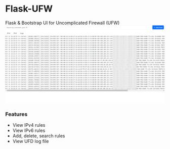 # Flask-UFW
Flask & Bootstrap UI for Uncomplicated Firewall (UFW)
![screenshot](templates/preview.gif)


### Features

- View IPv4 rules
- View IPv6 rules
- Add, delete, search rules
- View UFD log file
